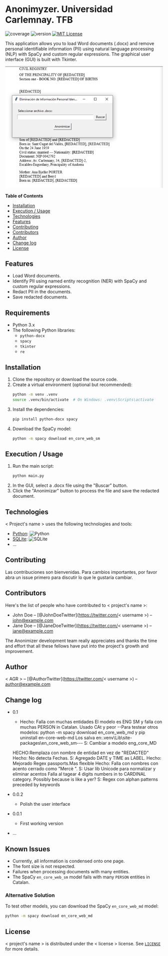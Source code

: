 # Anonimyzer.  Universidad Carlemnay. TFB 

![coverage](https://img.shields.io/badge/coverage-80%25-yellowgreen)
![version](https://img.shields.io/badge/version-0.2-yellow)
[![MIT License](https://img.shields.io/badge/License-MIT-green.svg)](https://choosealicense.com/licenses/mit/)

This application allows you to load Word documents (.docx) and remove personal identifiable information (PII) using natural language processing (NLP) with SpaCy and custom regular expressions. The graphical user interface (GUI) is built with Tkinter.


<img alt="Example Image" src="images/Anonimyzer 0.1.png"/>

**Table of Contents**

- [Installation](#installation)
- [Execution / Usage](#execution--usage)
- [Technologies](#technologies)
- [Features](#features)
- [Contributing](#contributing)
- [Contributors](#contributors)
- [Author](#author)
- [Change log](#change-log)
- [License](#license)


## Features

- Load Word documents.
- Identify PII using named entity recognition (NER) with SpaCy and custom regular expressions.
- Redact PII in the documents.
- Save redacted documents.


## Requirements

- Python 3.x
- The following Python libraries:
  - `python-docx`
  - `spacy`
  - `tkinter`
  - `re`

## Installation

1. Clone the repository or download the source code.
2. Create a virtual environment (optional but recommended):
    ```sh
    python -m venv .venv
    source .venv/bin/activate  # On Windows: .venv\Scripts\activate
    ```
3. Install the dependencies:
    ```sh
    pip install python-docx spacy
    ```
4. Download the SpaCy model:
    ```sh
    python -m spacy download en_core_web_sm
    ```

## Execution / Usage

1. Run the main script:
    ```sh
    python main.py
    ```
2. In the GUI, select a .docx file using the "Buscar" button.
3. Click the "Anonimizar" button to process the file and save the redacted document.


## Technologies

< Project's name > uses the following technologies and tools:

- [Python](https://www.python.org/): ![Python](https://img.shields.io/badge/python-3670A0?style=for-the-badge&logo=python&logoColor=ffdd54)
- [SQLite](https://sqlite.org/): ![SQLite](https://img.shields.io/badge/sqlite-%2307405e.svg?style=for-the-badge&logo=sqlite&logoColor=white)
- ...


## Contributing

Las contribuciones son bienvenidas. Para cambios importantes, por favor abra un issue primero para discutir lo que le gustaría cambiar.

## Contributors

Here's the list of people who have contributed to < project's name >:

- John Doe – [@JohnDoeTwitter](https://twitter.com/< username >) – john@example.com
- Jane Doe – [@JaneDoeTwitter](https://twitter.com/< username >) – jane@example.com

The Anonimizer development team really appreciates and thanks the time and effort that all these fellows have put into the project's growth and improvement.

## Author

< AGR > – [@AuthorTwitter](https://twitter.com/< username >) – author@example.com

## Change log
- 0.1
    - Hecho: Falla con muchas entidades
           El modelo es ENG SM y falla con muchas PERSON in Catalan.
           Usado CAt y peor
           --Para testear otros modelos: python -m spacy download en_core_web_md y pip uninstall en-core-web-md
                   Los salva en:.venv\Lib\site-packages\en_core_web_sm---
       S: Cambiar a modelo eng_core_MD

     HECHO:Remplaza con nombre de entidad en vez de "REDACTED"
     Hecho: No detecta Fechas. 
        S: Agregado DATE y TIME as LABEL.
     Hecho: Mejorado Regex passports.Mas flexible   Hecho: Falla con nombres con acento cerrado como "Mercè ".
                S: Usar lib Unicode para normalizar y eliminar acentos
     Falla al tagear 4 digits numbers in to CARDINAL category. Possibly because is like a yer?
       S: Regex con alphan patterns preceded by keywords
- 0.0.2
    - Polish the user interface
- 0.0.1
    - First working version
- ...

## Known Issues

- Currently, all information is condensed onto one page.
- The font size is not respected.
- Failures when processing documents with many entities.
- The SpaCy `en_core_web_sm` model fails with many `PERSON` entities in Catalan.

### Alternative Solution

To test other models, you can download the SpaCy `en_core_web_md` model:
```sh
python -m spacy download en_core_web_md
```


## License

< project's name > is distributed under the < license > license. See [`LICENSE`](LICENSE.md) for more details.
